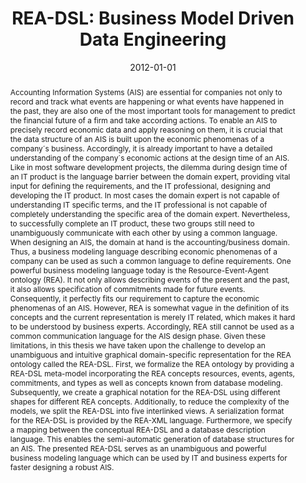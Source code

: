 ---
abstract: Accounting Information Systems (AIS) are essential for companies not only
  to record and track what events are happening or what events have happened in the
  past, they are also one of the most important tools for management to predict the
  financial future of a firm and take according actions. To enable an AIS to precisely
  record economic data and apply reasoning on them, it is crucial that the data structure
  of an AIS is built upon the economic phenomenas of a company´s business. Accordingly,
  it is already important to have a detailed understanding of the company´s economic
  actions at the design time of an AIS.  Like in most software development projects,
  the dilemma during design time of an IT product is the language barrier between
  the domain expert, providing vital input for defining the requirements, and the
  IT professional, designing and developing the IT product. In most cases the domain
  expert is not capable of understanding IT specific terms, and the IT professional
  is not capable of completely understanding the specific area of the domain expert.
  Nevertheless, to successfully complete an IT product, these two groups still need
  to unambiguously communicate with each other by using a common language.  When designing
  an AIS, the domain at hand is the accounting/business domain. Thus, a business modeling
  language describing economic phenomenas of a company can be used as such a common
  language to define requirements. One powerful business modeling language today is
  the Resource-Event-Agent ontology (REA). It not only allows describing events of
  the present and the past, it also allows specification of commitments made for future
  events. Consequently, it perfectly fits our requirement to capture the economic
  phenomenas of an AIS. However, REA is somewhat vague in the definition of its concepts
  and the current representation is merely IT related, which makes it hard to be understood
  by business experts. Accordingly, REA still cannot be used as a common communication
  language for the AIS design phase.  Given these limitations, in this thesis we have
  taken upon the challenge to develop an unambiguous and intuitive graphical domain-specific
  representation for the REA ontology called the REA-DSL. First, we formalize the
  REA ontology by providing a REA-DSL meta-model incorporating the REA concepts resources,
  events, agents, commitments, and types as well as concepts known from database modeling.
  Subsequently, we create a graphical notation for the REA-DSL using different shapes
  for different REA concepts. Additionally, to reduce the complexity of the models,
  we split the REA-DSL into five interlinked views. A serialization format for the
  REA-DSL is provided by the REA-XML language. Furthermore, we specify a mapping between
  the conceptual REA-DSL and a database description language. This enables the semi-automatic
  generation of database structures for an AIS.  The presented REA-DSL serves as an
  unambiguous and powerful business modeling language which can be used by IT and
  business experts for faster designing a robust AIS.
authors:
- Dieter Mayrhofer
date: '2012-01-01'
featured: false
links:
- name: Publik
  url: https://publik.tuwien.ac.at/showentry.php?ID=223117&lang=1
publication_types:
- '7'
publishDate: '2012-01-01'
title: 'REA-DSL: Business Model Driven Data Engineering'
url_pdf: http://publik.tuwien.ac.at/files/PubDat_223117.pdf
---